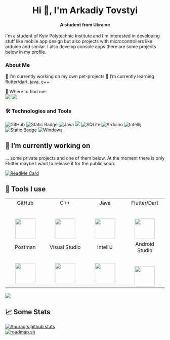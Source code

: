 <h1 align="center"> Hi 👋, I'm Arkadiy Tovstyi</h1>
<h4 align="center">A student from Ukraine</h4>

I'm a student of Kyiv Polytechnic Institute and I'm interested in developing stuff like mobile app design but also projects with microcontrollers like arduino and similar. I also develop console apps there are some projects below in my profile.
### About Me
🔭 I’m currently working on my own pet-projects
🌱 I’m currently learning flutter/dart, java, c++

🎯 Where to find me:  
<a href="https://www.discord.com/users/802154856097644584/"><img src="https://img.shields.io/badge/TOVA%23tova777-1A1B27?style=flat-square&logo=discord"></a>
<a href="https://www.linkedin.com/in/tovstyi-a/"><img src="https://img.shields.io/badge/Arkadiy Tovstyi-1A1B27?style=flat-square&logo=linkedin"></a>

### 🛠  Technologies and Tools

![GitHub](https://img.shields.io/badge/-GitHub-181717?style=flat-square&logo=github)
![Static Badge](https://img.shields.io/badge/c%2B%2B-language?logo=c%2B%2B&logoColor=blue&labelColor=white&color=white)
![Java](https://img.shields.io/badge/-Java-informational?style=flat-square&logo=java&logoColor=white&color=eb2d2f) 
![](https://img.shields.io/badge/Flutter-language?style=flat-square&logo=flutter&logoColor=white&color=blue)
![SQLite](https://img.shields.io/badge/PostgreSQL-003B57?style=flat-square&logo=postgresql&logoColor=white&color=003B57)
![Arduino](https://img.shields.io/badge/Arduino-00979D?style=flat-square&logo=Arduino&logoColor=white&color=00979D)
![Intellij](https://img.shields.io/badge/IntelliJ-000000?style=flat-square&logo=intellij-idea&logoColor=white&color=000000)
![Static Badge](https://img.shields.io/badge/Android_Studio-studio?logo=android-studio&color=black)
![Windows](https://img.shields.io/badge/-Windows-informational?style=flat-square&logo=windows&logoColor=white&color=00a8e8)

## 🔭 I’m currently working on

 ... some private projects and one of them below. At the moment there is only Flutter maybe I want to release it for the public soon.

[![ReadMe Card](https://github-readme-stats.vercel.app/api/pin/?username=tovstyi&repo=filmsPetProject&theme=tokyonight)](https://github.com/anuraghazra/github-readme-stats)

## 🔨 Tools I use

<table>
  <tbody>
    <tr valign="top">
      <td width="25%" align="center">
        <span>GitHub</span><br><br><br>
        <img height="64px" src="https://cdn.svgporn.com/logos/github-octocat.svg">
      </td>
      <td width="25%" align="center">
        <span>C++</span><br><br><br>
        <img height="64px" src="https://cdn.svgporn.com/logos/c-plusplus.svg?response-content-disposition=attachment%3Bfilename%3Dc-plusplus.svg">
      </td>
      <td width="25%" align="center">
        <span>Java</span><br><br><br>
        <img height="64px" src="https://cdn.svgporn.com/logos/java.svg">
      </td>
      <td width="25%" align="center">
        <span>Flutter/Dart</span><br><br><br>
        <img height="64px" src="https://cdn.svgporn.com/logos/flutter.svg?response-content-disposition=attachment%3Bfilename%3Dflutter.svg">
      </td>
    <tr valign="mid">
    <td width="25%" align="center">
      <span>Postman</span><br><br><br>
      <img height="64px" src="https://cdn.svgporn.com/logos/postman-icon.svg?response-content-disposition=attachment%3Bfilename%3Dpostman-icon.svg">
    </td>
    <td width="25%" align="center">
      <span>Visual Studio</span><br><br><br>
      <img height="64px" src="https://cdn.svgporn.com/logos/visual-studio.svg?response-content-disposition=attachment%3Bfilename%3Dvisual-studio.svg">
    </td>
    <td width="25%" align="center">
      <span>IntelliJ</span><br><br><br>
      <img height="64px" src="https://cdn.svgporn.com/logos/intellij-idea.svg">
    </td>
    <td width="25%" align="center">
      <span>Android Studio</span><br><br><br>
      <img height="64px" src="https://cdn.svgporn.com/logos/android-icon.svg?response-content-disposition=attachment%3Bfilename%3Dandroid-icon.svg">
    </td>

  </tbody>
</table>

![](https://github-readme-stats.vercel.app/api/top-langs/?username=tovstyi&theme=tokyonight&layout=compact)

## 📈 Some Stats

[![Anurag's github stats](https://github-readme-stats.vercel.app/api?username=tovstyi&theme=tokyonight&count_private=true&show_icons=true)](https://github.com/anuraghazra/github-readme-stats)
<br>
[![roadmap.sh](https://api.roadmap.sh/v1-badge/tall/6502fe7d3ee87ab4ca5454eb?variant=light)](https://roadmap.sh)
